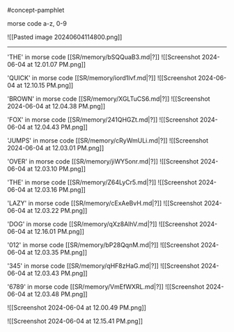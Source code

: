 #concept-pamphlet 

morse code a-z, 0-9

![[Pasted image 20240604114800.png]]

---


'THE' in morse code
[[SR/memory/bSQQuaB3.md|?]]
![[Screenshot 2024-06-04 at 12.01.07 PM.png]]


'QUICK' in morse code
[[SR/memory/iord1lvf.md|?]]
![[Screenshot 2024-06-04 at 12.10.15 PM.png]]


'BROWN' in morse code
[[SR/memory/XGLTuCS6.md|?]]
![[Screenshot 2024-06-04 at 12.04.38 PM.png]]


'FOX' in morse code
[[SR/memory/241QHGZt.md|?]]
![[Screenshot 2024-06-04 at 12.04.43 PM.png]]


'JUMPS' in morse code
[[SR/memory/cRyWmULi.md|?]]
![[Screenshot 2024-06-04 at 12.03.01 PM.png]]



'OVER' in morse code
[[SR/memory/jiWY5onr.md|?]]
![[Screenshot 2024-06-04 at 12.03.10 PM.png]]


'THE' in morse code
[[SR/memory/Z64LyCr5.md|?]]
![[Screenshot 2024-06-04 at 12.03.16 PM.png]]


'LAZY' in morse code
[[SR/memory/cExAeBvH.md|?]]
![[Screenshot 2024-06-04 at 12.03.22 PM.png]]


'DOG' in morse code
[[SR/memory/qXz8AlhV.md|?]]
![[Screenshot 2024-06-04 at 12.16.01 PM.png]]


'012' in morse code
[[SR/memory/bP28QqnM.md|?]]
![[Screenshot 2024-06-04 at 12.03.35 PM.png]]


'345' in morse code
[[SR/memory/qHF8zHaG.md|?]]
![[Screenshot 2024-06-04 at 12.03.43 PM.png]]


'6789' in morse code
[[SR/memory/VmEfWXRL.md|?]]
![[Screenshot 2024-06-04 at 12.03.48 PM.png]]


![[Screenshot 2024-06-04 at 12.00.49 PM.png]]


![[Screenshot 2024-06-04 at 12.15.41 PM.png]]
